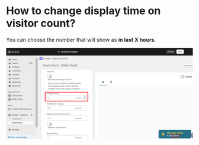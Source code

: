 # How to change display time on visitor count?

You can choose the number that will show as **in last X hours**. 

![Untitled](How%20to%20change%20display%20time%20on%20visitor%20count%20ae01934a8aac4884aff4ab8471f15731/Untitled.png)